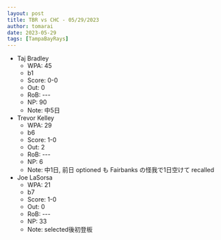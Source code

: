 ```yaml
---
layout: post
title: TBR vs CHC - 05/29/2023
author: tomarai
date: 2023-05-29
tags: [TampaBayRays]
---
```


* Taj Bradley
	- WPA: 45
	- b1
	- Score: 0-0
	- Out: 0
	- RoB: ---
	- NP: 90
	- Note: 中5日
* Trevor Kelley
	- WPA: 29
	- b6
	- Score: 1-0
	- Out: 2
	- RoB: ---
	- NP: 6
	- Note: 中1日, 前日 optioned も Fairbanks の怪我で1日空けて recalled
* Joe LaSorsa
	- WPA: 21
	- b7
	- Score: 1-0
	- Out: 0
	- RoB: ---
	- NP: 33
	- Note: selected後初登板

